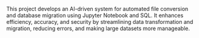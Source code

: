 This project develops an AI-driven system for automated file conversion and database migration using Jupyter Notebook and SQL. 
It enhances efficiency, accuracy, and security by streamlining data transformation and migration, reducing errors, and making large datasets more manageable.
